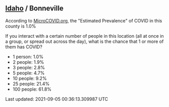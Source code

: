 
## [Idaho](/united-states/idaho) / Bonneville

According to [MicroCOVID.org](http://microcovid.org),
the "Estimated Prevalence" of COVID in this county is 1.0%

If you interact with a certain number of people in this location
(all at once in a group, or spread out across the day), what is the chance that
1 or more of them has COVID?

- 1 person: 1.0%
- 2 people: 1.9%
- 3 people: 2.8%
- 5 people: 4.7%
- 10 people: 9.2%
- 25 people: 21.4%
- 100 people: 61.8%

Last updated: 2021-09-05 00:36:13.309987 UTC
